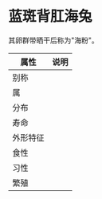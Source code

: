 # 蓝斑背肛海兔

其卵群带晒干后称为"海粉"。

|属性|说明|
| ---- | ---- |
| 别称||
| 属||
| 分布||
| 寿命||
| 外形特征||
| 食性||
| 习性||
| 繁殖||

